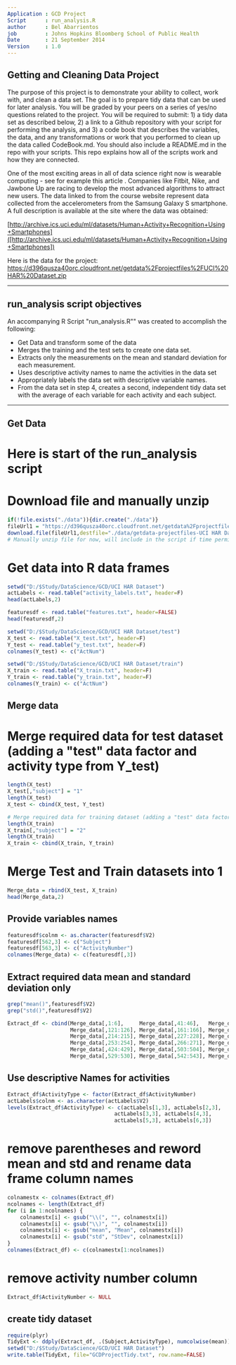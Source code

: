 ```yaml
---
Application : GCD Project
Script      : run_analysis.R
author      : Bel Abarrientos 
job         : Johns Hopkins Bloomberg School of Public Health
Date        : 21 September 2014
Version     : 1.0
---
```


## Getting and Cleaning Data Project

The purpose of this project is to demonstrate your ability to collect, work with, and clean a data set. The goal is to prepare tidy data that can be used for later analysis. You will be graded by your peers on a series of yes/no questions related to the project. You will be required to submit: 1) a tidy data set as described below, 2) a link to a Github repository with your script for performing the analysis, and 3) a code book that describes the variables, the data, and any transformations or work that you performed to clean up the data called CodeBook.md. You should also include a README.md in the repo with your scripts. This repo explains how all of the scripts work and how they are connected.  

One of the most exciting areas in all of data science right now is wearable computing - see for example this article . Companies like Fitbit, Nike, and Jawbone Up are racing to develop the most advanced algorithms to attract new users. The data linked to from the course website represent data collected from the accelerometers from the Samsung Galaxy S smartphone. A full description is available at the site where the data was obtained: 


[http://archive.ics.uci.edu/ml/datasets/Human+Activity+Recognition+Using+Smartphones]([http://archive.ics.uci.edu/ml/datasets/Human+Activity+Recognition+Using+Smartphones]) 

Here is  the data for the project: 
https://d396qusza40orc.cloudfront.net/getdata%2Fprojectfiles%2FUCI%20HAR%20Dataset.zip 

---

## run_analysis script objectives 

An accompanying R Script "run_analysis.R"" was created to accomplish the following:
- Get Data and transform some of the data
- Merges the training and the test sets to create one data set.
- Extracts only the measurements on the mean and standard deviation for each measurement. 
- Uses descriptive activity names to name the activities in the data set
- Appropriately labels the data set with descriptive variable names. 
- From the data set in step 4, creates a second, independent tidy data set with the average of each variable for each activity and each subject.

---

## Get Data 
# Here is start of the run_analysis script
# Download file and manually unzip

```r
if(!file.exists("./data")){dir.create("./data")}
fileUrl1 = "https://d396qusza40orc.cloudfront.net/getdata%2Fprojectfiles%2FUCI%20HAR%20Dataset.zip"
download.file(fileUrl1,destfile="./data/getdata-projectfiles-UCI HAR Dataset.zip",method="curl")
# Manually unzip file for now, will include in the script if time permits

```

# Get data into R data frames
```r
setwd("D:/$Study/DataScience/GCD/UCI HAR Dataset")
actLabels <- read.table("activity_labels.txt", header=F)
head(actLabels,2)

featuresdf <- read.table("features.txt", header=FALSE)
head(featuresdf,2)

setwd("D:/$Study/DataScience/GCD/UCI HAR Dataset/test")
X_test <- read.table("X_test.txt", header=F)
Y_test <- read.table("y_test.txt", header=F)
colnames(Y_test) <- c("ActNum")

setwd("D:/$Study/DataScience/GCD/UCI HAR Dataset/train")
X_train <- read.table("X_train.txt", header=F)
Y_train <- read.table("y_train.txt", header=F)
colnames(Y_train) <- c("ActNum")
```

## Merge data
# Merge required data for test dataset (adding a "test" data factor and activity type from Y_test)

```r
length(X_test)
X_test[,"subject"] = "1"
length(X_test)
X_test <- cbind(X_test, Y_test)

# Merge required data for training dataset (adding a "test" data factor and activity type from Y_test)
length(X_train)
X_train[,"subject"] = "2"
length(X_train)
X_train <- cbind(X_train, Y_train)
```

# Merge Test and Train datasets into 1
```r
Merge_data = rbind(X_test, X_train)
head(Merge_data,2)
```

## Provide variables names 
```r
featuresdf$colnm <- as.character(featuresdf$V2)
featuresdf[562,3] <- c("Subject")
featuresdf[563,3] <- c("ActivityNumber")
colnames(Merge_data) <- c(featuresdf[,3])
```

## Extract required data mean and standard deviation only
```r
grep("mean()",featuresdf$V2)
grep("std()",featuresdf$V2)

Extract_df <- cbind(Merge_data[,1:6],     Merge_data[,41:46],   Merge_data[,81:86], 
                    Merge_data[,121:126], Merge_data[,161:166], Merge_data[,201:202], 
                    Merge_data[,214:215], Merge_data[,227:228], Merge_data[,240:241], 
                    Merge_data[,253:254], Merge_data[,266:271], Merge_data[,345:350], 
                    Merge_data[,424:429], Merge_data[,503:504], Merge_data[,516:517], 
                    Merge_data[,529:530], Merge_data[,542:543], Merge_data[,562:563])
```

## Use descriptive Names for activities
```r
Extract_df$ActivityType <- factor(Extract_df$ActivityNumber) 
actLabels$colnm <- as.character(actLabels$V2)
levels(Extract_df$ActivityType) <- c(actLabels[1,3], actLabels[2,3],
                                  actLabels[3,3], actLabels[4,3], 
                                  actLabels[5,3], actLabels[6,3])
```
# remove parentheses and reword mean and std and rename data frame column names
```r
colnamestx <- colnames(Extract_df)
ncolnames <- length(Extract_df)
for (i in 1:ncolnames) {
    colnamestx[i] <- gsub("\\(", "", colnamestx[i])
    colnamestx[i] <- gsub("\\)", "", colnamestx[i])
    colnamestx[i] <- gsub("mean", "Mean", colnamestx[i])
    colnamestx[i] <- gsub("std", "StDev", colnamestx[i])
}
colnames(Extract_df) <- c(colnamestx[1:ncolnames])
```
# remove activity number column
```r
Extract_df$ActivityNumber <- NULL
```

## create tidy dataset
```r
require(plyr) 
TidyExt <- ddply(Extract_df, .(Subject,ActivityType), numcolwise(mean))
setwd("D:/$Study/DataScience/GCD/UCI HAR Dataset")
write.table(TidyExt, file="GCDProjectTidy.txt", row.name=FALSE)
```